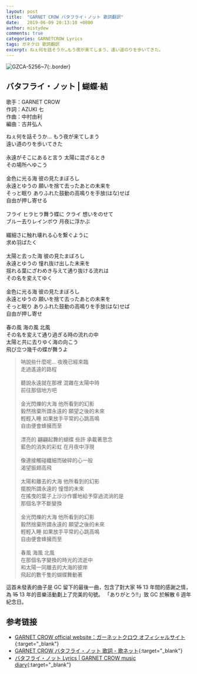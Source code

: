 ```yaml
---
layout: post
title:  "GARNET CROW バタフライ・ノット 歌詞翻訳"
date:   2019-06-09 20:13:10 +0800
author: mistydew
comments: true
categories: GARNETCROW Lyrics
tags: ガネクロ 歌詞翻訳
excerpt: ねぇ何を話そうか…もう夜が来てしまう、遠い道のりを歩いてきた。
---
```

![GZCA-5256~7](https://raw.githubusercontent.com/mistydew/gc2/master/cover/album/GZCA-5256~7.jpg){:.border}

## バタフライ・ノット | 蝴蝶·結

歌手：GARNET CROW<br>
作詞：AZUKI 七<br>
作曲：中村由利<br>
編曲：古井弘人

<div class="lyric-original">
<p>
ねぇ何を話そうか… もう夜が来てしまう<br>
遠い道のりを歩いてきた<br>
<br>
永遠がそこにあると言う 太陽に混ざるとき<br>
その場所へゆこう<br>
<br>
金色に光る海 彼の見たまぼろし<br>
永遠とゆうの 願いを捨て去ったあとの未来を<br>
そっと眠り ありふれた鼓動の高鳴りを手放(はな)せば<br>
自由が押し寄せる<br>
<br>
フライ ヒラヒラ舞う蝶に クライ 想いをのせて<br>
ブルー去りレインボウ 月夜に浮かぶ<br>
<br>
繊細さに触れ壊れる心を繋ぐように<br>
求め羽ばたく<br>
<br>
太陽と去った海 彼の見たまぼろし<br>
永遠とゆうの 憧れ抜け出した未来を<br>
揺れる葉にざわめき与えて通り抜ける流れは<br>
その名を変えてゆく<br>
<br>
金色に光る海 彼の見たまぼろし<br>
永遠とゆうの 願いを捨て去ったあとの未来を<br>
そっと眠り ありふれた鼓動の高鳴りを手放(はな)せば<br>
自由が押し寄せ<br>
<br>
春の風 海の風 北風<br>
その名を変えて通り過ぎる時の流れの中<br>
太陽と共に去りゆく海の向こう<br>
飛び立つ幾千の蝶が舞うよ
</p>
</div>

<div class="lyric-translation">
<blockquote>
呐說些什麼呢... 夜晚已經來臨<br>
走過遙遠的路程<br>
<br>
聽說永遠就在那裡 混雜在太陽中時<br>
前往那個地方吧<br>
<br>
金光閃爍的大海 他所看到的幻影<br>
毅然捨棄所謂永遠的 願望之後的未來<br>
輕輕入睡 如果放手平常的心跳高鳴<br>
自由便會蜂擁而至<br>
<br>
漂亮的 翩翩起舞的蝴蝶 些許 承載著思念<br>
藍色的消失的彩虹 在月夜中浮現<br>
<br>
像連接觸碰纖細而破碎的心一般<br>
渴望振翅高飛<br>
<br>
太陽和離去的大海 他所看到的幻影<br>
擺脫所謂永遠的 憧憬的未來<br>
在搖曳的葉子上沙沙作響地給予穿過流淌的是<br>
那個名字不斷變換<br>
<br>
金光閃爍的大海 他所看到的幻影<br>
毅然捨棄所謂永遠的 願望之後的未來<br>
輕輕入睡 如果放手平常的心跳高鳴<br>
自由便會蜂擁而至<br>
<br>
春風 海風 北風<br>
在那個名字變換的時光的流逝中<br>
和太陽一同離去的大海的彼岸<br>
飛起的數千隻的蝴蝶舞動著
</blockquote>
</div>

這首未發表的曲子是 GC 留下的最後一曲，包含了對大家 ~~15~~ 13 年間的感謝之情，為 ~~15~~ 13 年的音樂活動劃上了完美的句號。
「ありがとう‼︎」致 GC 於解散 6 週年紀念日。

## 参考链接

* [GARNET CROW official website：ガーネットクロウ オフィシャルサイト](http://www.garnetcrow.com){:target="_blank"}
* [GARNET CROW バタフライ・ノット 歌詞 - 歌ネット](https://www.uta-net.com/song/153420){:target="_blank"}
* [バタフライ・ノット Lyrics \| GARNET CROW music diary](https://mistydew.github.io/gc/lyrics/original/バタフライ・ノット.html){:target="_blank"}
